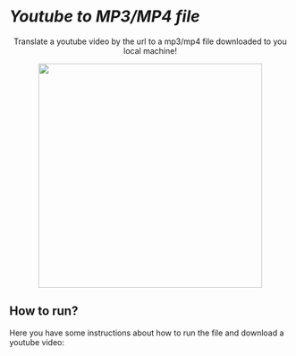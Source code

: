 # *Youtube to MP3/MP4 file*
<p align="center">Translate a youtube video by the url to a mp3/mp4 file downloaded to you local machine!</p>
<p align="center"> 
  <img src="https://onlinevideoconverter.pro/img/mp31full.png" width="400" height="400">
</p>

## How to run?
Here you have some instructions about how to run the file and download a youtube video:
